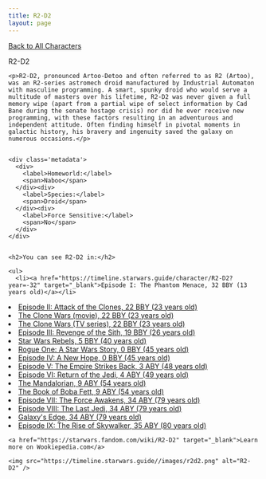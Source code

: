 ```yaml
---
title: R2-D2
layout: page
---
```

<a href="/character" class="smaller">Back to All Characters</a>

<div class="container">
  <div class="col-10">
    <p>
    R2-D2             
    </p>

    <p>R2-D2, pronounced Artoo-Detoo and often referred to as R2 (Artoo), was an R2-series astromech droid manufactured by Industrial Automaton with masculine programming. A smart, spunky droid who would serve a multitude of masters over his lifetime, R2-D2 was never given a full memory wipe (apart from a partial wipe of select information by Cad Bane during the senate hostage crisis) nor did he ever receive new programming, with these factors resulting in an adventurous and independent attitude. Often finding himself in pivotal moments in galactic history, his bravery and ingenuity saved the galaxy on numerous occasions.</p>


    <div class='metadata'>
      <div>
        <label>Homeworld:</label>
        <span>Naboo</span>
      </div><div>
        <label>Species:</label>
        <span>Droid</span>
      </div><div>
        <label>Force Sensitive:</label>
        <span>No</span>
      </div>
    </div>


    <h2>You can see R2-D2 in:</h2>

    <ul>
      <li><a href="https://timeline.starwars.guide/character/R2-D2?year=-32" target="_blank">Episode I: The Phantom Menace, 32 BBY (13 years old)</a></li>
  <li><a href="https://timeline.starwars.guide/character/R2-D2?year=-22" target="_blank">Episode II: Attack of the Clones, 22 BBY (23 years old)</a></li>
  <li><a href="https://timeline.starwars.guide/character/R2-D2?year=-22" target="_blank">The Clone Wars (movie), 22 BBY (23 years old)</a></li>
  <li><a href="https://timeline.starwars.guide/character/R2-D2?year=-22" target="_blank">The Clone Wars (TV series), 22 BBY (23 years old)</a></li>
  <li><a href="https://timeline.starwars.guide/character/R2-D2?year=-19" target="_blank">Episode III: Revenge of the Sith, 19 BBY (26 years old)</a></li>
  <li><a href="https://timeline.starwars.guide/character/R2-D2?year=-5" target="_blank">Star Wars Rebels, 5 BBY (40 years old)</a></li>
  <li><a href="https://timeline.starwars.guide/character/R2-D2?year=0" target="_blank">Rogue One: A Star Wars Story, 0 BBY (45 years old)</a></li>
  <li><a href="https://timeline.starwars.guide/character/R2-D2?year=0" target="_blank">Episode IV: A New Hope, 0 BBY (45 years old)</a></li>
  <li><a href="https://timeline.starwars.guide/character/R2-D2?year=3" target="_blank">Episode V: The Empire Strikes Back, 3 ABY (48 years old)</a></li>
  <li><a href="https://timeline.starwars.guide/character/R2-D2?year=4" target="_blank">Episode VI: Return of the Jedi, 4 ABY (49 years old)</a></li>
  <li><a href="https://timeline.starwars.guide/character/R2-D2?year=9" target="_blank">The Mandalorian, 9 ABY (54 years old)</a></li>
  <li><a href="https://timeline.starwars.guide/character/R2-D2?year=9" target="_blank">The Book of Boba Fett, 9 ABY (54 years old)</a></li>
  <li><a href="https://timeline.starwars.guide/character/R2-D2?year=34" target="_blank">Episode VII: The Force Awakens, 34 ABY (79 years old)</a></li>
  <li><a href="https://timeline.starwars.guide/character/R2-D2?year=34" target="_blank">Episode VIII: The Last Jedi, 34 ABY (79 years old)</a></li>
  <li><a href="https://timeline.starwars.guide/character/R2-D2?year=34" target="_blank">Galaxy's Edge, 34 ABY (79 years old)</a></li>
  <li><a href="https://timeline.starwars.guide/character/R2-D2?year=35" target="_blank">Episode IX: The Rise of Skywalker, 35 ABY (80 years old)</a></li>
    </ul>

    <a href="https://starwars.fandom.com/wiki/R2-D2" target="_blank">Learn more on Wookiepedia.com</a>
  </div>
  <div class="character_image col-2">
    
    <img src="https://timeline.starwars.guide//images/r2d2.png" alt="R2-D2" />
  </div>
</div>

